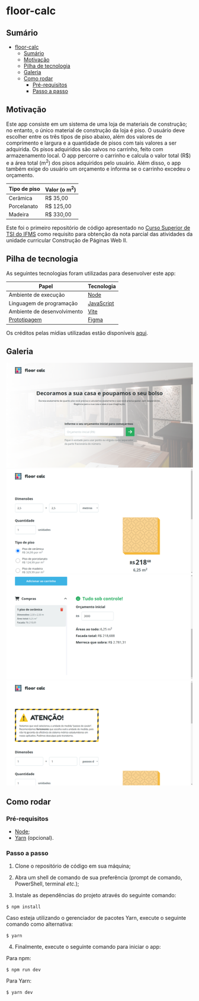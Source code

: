 # floor-calc

## Sumário

- [floor-calc](#floor-calc)
  - [Sumário](#sumário)
  - [Motivação](#motivação)
  - [Pilha de tecnologia](#pilha-de-tecnologia)
  - [Galeria](#galeria)
  - [Como rodar](#como-rodar)
    - [Pré-requisitos](#pré-requisitos)
    - [Passo a passo](#passo-a-passo)

## Motivação

Este app consiste em um sistema de uma loja de materiais de construção; no entanto, o único material de construção da loja é piso. O usuário deve escolher entre os três tipos de piso abaixo, além dos valores de comprimento e largura e a quantidade de pisos com tais valores a ser adquirida. Os pisos adquiridos são salvos no carrinho, feito com armazenamento local. O app percorre o carrinho e calcula o valor total (R$) e a área total (m<sup>2</sup>) dos pisos adquiridos pelo usuário. Além disso, o app também exige do usuário um orçamento e informa se o carrinho excedeu o orçamento.

| Tipo de piso | Valor (o m<sup>2</sup>) |
|-|-|
| Cerâmica | R$ 35,00 |
| Porcelanato | R$ 125,00 |
| Madeira | R$ 330,00 |

Este foi o primeiro repositório de código apresentado no [Curso Superior de TSI do IFMS](https://www.ifms.edu.br/campi/campus-aquidauana/cursos/graduacao/sistemas-para-internet/sistemas-para-internet) como requisito para obtenção da nota parcial das atividades da unidade curricular Construção de Páginas Web II.

## Pilha de tecnologia

As seguintes tecnologias foram utilizadas para desenvolver este app:

| Papel | Tecnologia |
|-|-|
| Ambiente de execução | [Node](https://nodejs.org/en/) |
| Linguagem de programação | [JavaScript](https://developer.mozilla.org/pt-BR/docs/Web/JavaScript) |
| Ambiente de desenvolvimento | [Vite](https://vitejs.dev/) |
| [Prototipagem](https://figma.fun/C1bSRZ) | [Figma](https://figma.com/) |

Os créditos pelas mídias utilizadas estão disponíveis [aqui](./assets/README.md).

## Galeria

![Página de boas-vindas](./docs/welcome-page.png)
![Página inicial, adicionar um novo piso ao carrinho](./docs/home-page-1.png)
![Página inicial, conferir o carrinho e estatísticas](./docs/home-page-2.png)
![Crítica ao sistema métrico estadunidense](./docs/prank.png)

## Como rodar

### Pré-requisitos

- [Node](https://nodejs.org/en/download/);
- [Yarn](https://yarnpkg.com/) (opcional).

### Passo a passo

1. Clone o repositório de código em sua máquina;
   
2. Abra um shell de comando de sua preferência (prompt de comando, PowerShell, terminal _etc_.);

3. Instale as dependências do projeto através do seguinte comando:

```console
$ npm install
```

Caso esteja utilizando o gerenciador de pacotes Yarn, execute o seguinte comando como alternativa:

```console
$ yarn
```

4. Finalmente, execute o seguinte comando para iniciar o app:

Para npm:

```console
$ npm run dev
```

Para Yarn:

```console
$ yarn dev
```
